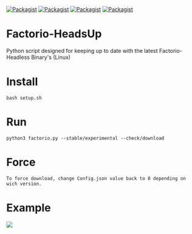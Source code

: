  
 [![Packagist](https://img.shields.io/badge/game-Factorio-orange.svg)]()  [![Packagist](https://img.shields.io/packagist/l/doctrine/orm.svg)]()  [![Packagist](https://img.shields.io/badge/language-python3.5-brightgreen.svg)]() [![Packagist](https://img.shields.io/badge/platform-linux--64-yellow.svg)]()



# Factorio-HeadsUp
Python script designed for keeping up to date with the latest Factorio-Headless Binary's (Linux)


# Install
    bash setup.sh

# Run
    python3 factorio.py --stable/experimental --check/download
    
# Force
    To force download, change Config.json value back to 0 depending on wich version. 
    
# Example

<img src='https://ts3.ezcheats.co.uk/factorio.gif'></img>

